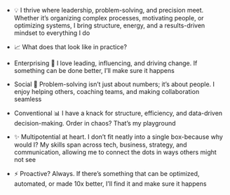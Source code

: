 - 💡 I thrive where leadership, problem-solving, and precision meet. Whether it’s organizing complex processes, motivating people, or optimizing systems, I bring structure, energy, and a results-driven mindset to everything I do

- 📈 What does that look like in practice?

- Enterprising 🚀 I love leading, influencing, and driving change. If something can be done better, I’ll make sure it happens

- Social 🤝 Problem-solving isn’t just about numbers; it’s about people. I enjoy helping others, coaching teams, and making collaboration seamless

- Conventional 📊 I have a knack for structure, efficiency, and data-driven decision-making. Order in chaos? That’s my playground

- ✨ Multipotential at heart. I don’t fit neatly into a single box-because why would I? My skills span across tech, business, strategy, and communication, allowing me to connect the dots in ways others might not see

- ⚡ Proactive? Always. If there’s something that can be optimized, automated, or made 10x better, I’ll find it and make sure it happens

<!---
MarekZastko/MarekZastko is a ✨ special ✨ repository because its `README.md` (this file) appears on your GitHub profile.
You can click the Preview link to take a look at your changes.
--->
